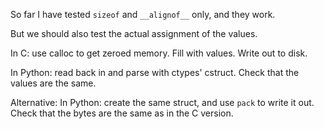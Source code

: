 So far I have tested `sizeof` and `__alignof__` only, and they work.

But we should also test the actual assignment of the values.

In C: use calloc to get zeroed memory.  Fill with values.  Write out to disk.

In Python: read back in and parse with ctypes' cstruct.  Check that the values are the same.

Alternative:
In Python: create the same struct, and use `pack` to write it out.  Check that the bytes are the same as in the C version.
